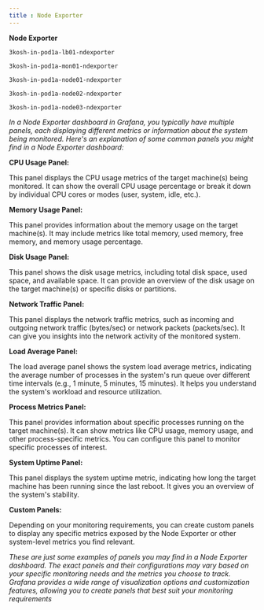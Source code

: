 ```yaml
---
title : Node Exporter
---
```


**Node Exporter**


```
3kosh-in-pod1a-lb01-ndexporter

3kosh-in-pod1a-mon01-ndexporter

3kosh-in-pod1a-node01-ndexporter

3kosh-in-pod1a-node02-ndexporter

3kosh-in-pod1a-node03-ndexporter
```
*In a Node Exporter dashboard in Grafana, you typically have multiple panels, each displaying different metrics or information about the system being monitored. Here's an explanation of some common panels you might find in a Node Exporter dashboard:*

**CPU Usage Panel:**

This panel displays the CPU usage metrics of the target machine(s) being monitored. It can show the overall CPU usage percentage or break it down by individual CPU cores or modes (user, system, idle, etc.).

**Memory Usage Panel:**

This panel provides information about the memory usage on the target machine(s). It may include metrics like total memory, used memory, free memory, and memory usage percentage.

**Disk Usage Panel:**

This panel shows the disk usage metrics, including total disk space, used space, and available space. It can provide an overview of the disk usage on the target machine(s) or specific disks or partitions.

**Network Traffic Panel:**

 This panel displays the network traffic metrics, such as incoming and outgoing network traffic (bytes/sec) or network packets (packets/sec). It can give you insights into the network activity of the monitored system.

 **Load Average Panel:**

 The load average panel shows the system load average metrics, indicating the average number of processes in the system's run queue over different time intervals (e.g., 1 minute, 5 minutes, 15 minutes). It helps you understand the system's workload and resource utilization.

**Process Metrics Panel:**

This panel provides information about specific processes running on the target machine(s). It can show metrics like CPU usage, memory usage, and other process-specific metrics. You can configure this panel to monitor specific processes of interest.

**System Uptime Panel:**

This panel displays the system uptime metric, indicating how long the target machine has been running since the last reboot. It gives you an overview of the system's stability.

**Custom Panels:**

 Depending on your monitoring requirements, you can create custom panels to display any specific metrics exposed by the Node Exporter or other system-level metrics you find relevant.


*These are just some examples of panels you may find in a Node Exporter dashboard. The exact panels and their configurations may vary based on your specific monitoring needs and the metrics you choose to track. Grafana provides a wide range of visualization options and customization features, allowing you to create panels that best suit your monitoring requirements*


